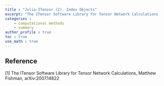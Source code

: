 ```yaml
---
title : "Julia-ITensor (2). Index Objects"
excerpt: "The ITensor Software Library for Tensor Network Calculations, Matthew Fishman, arXiv:2007.14822"
categories :
    - computational methods
    - summary
author_profile : true
toc : true
use_math : true
---
```



## Reference

[1] The ITensor Software Library for Tensor Network Calculations, Matthew Fishman, 	arXiv:2007.14822